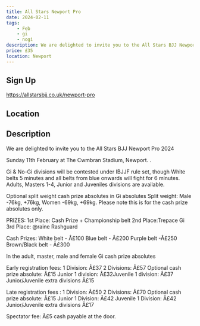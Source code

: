```yaml
---
title: All Stars Newport Pro
date: 2024-02-11
tags:
    - Feb
    - gi 
    - nogi 
description: We are delighted to invite you to the All Stars BJJ Newport Pro 2024
price: £35
location: Newport
---
```

## Sign Up
https://allstarsbjj.co.uk/newport-pro

## Location


## Description
We are delighted to invite you to the All Stars BJJ Newport Pro 2024

 Sunday 11th February at The Cwmbran Stadium, Newport.
. 

Gi & No-Gi divisions will be contested under IBJJF rule set, though White belts 5 minutes and all belts from blue onwards will fight for 6 minutes.
Adults, Masters 1-4, Junior and Juveniles divisions are available.

Optional split weight cash prize absolutes in Gi absolutes Split weight: Male -76kg, +76kg, Women -69kg, +69kg. Please note this is for the cash prize absolutes only. 

PRIZES: 
1st Place: Cash Prize + Championship belt 
2nd Place:Trepace Gi 
3rd Place: @raine Rashguard

Cash Prizes: 
White belt - Â£100 
Blue belt - Â£200 
Purple belt -Â£250 
Brown/Black belt - Â£300 

In the adult, master, male and female Gi cash prize absolutes 

Early registration fees: 
1 Division: Â£37
2 Divisions: Â£57
Optional cash prize absolute: Â£15 
Junior 1 division: Â£32Juvenile 1 division: Â£37
Junior/Juvenile extra divisions Â£15 

Late registration fees :
1 Division: Â£50
2 Divisions: Â£70
 Optional cash prize absolute: Â£15 
Junior 1 Division: Â£42
Juvenile 1 Division: Â£42
Junior/Juvenile extra divisions Â£17

Spectator fee: Â£5 cash payable at the door.